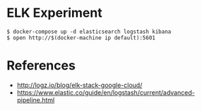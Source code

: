 # ELK Experiment

```
$ docker-compose up -d elasticsearch logstash kibana
$ open http://$(docker-machine ip default):5601
```

# References

- http://logz.io/blog/elk-stack-google-cloud/
- https://www.elastic.co/guide/en/logstash/current/advanced-pipeline.html
